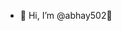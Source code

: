 - 👋 Hi, I’m @abhay502🎃

<!---
abhay502/abhay502 is a ✨ special ✨ repository because its `README.md` (this file) appears on your GitHub profile.
You can click the Preview link to take a look at your changes.
--->
